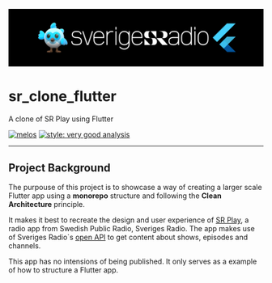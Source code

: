 ![alt text](https://github.com/crljvr/sr_clone_flutter/blob/main/assets/images/banner.png?raw=true)

# sr_clone_flutter

A clone of SR Play using Flutter

[![melos](https://img.shields.io/badge/maintained%20with-melos-f700ff.svg?style=flat-square)](https://github.com/invertase/melos) [![style: very good analysis](https://img.shields.io/badge/style-very_good_analysis-B22C89.svg)](https://pub.dev/packages/very_good_analysis)
___


## Project Background

The purpouse of this project is to showcase a way of creating a larger scale Flutter app using a **monorepo** structure and following the **Clean Architecture** principle.

It makes it best to recreate the design and user experience of [SR Play](https://apps.apple.com/se/app/sveriges-radio-play/id300548244), a radio app from Swedish Public Radio, Sveriges Radio.
The app makes use of Sveriges Radio`s [open API](https://sverigesradio.se/oppetapi) to get content about shows, episodes and channels.

This app has no intensions of being published. It only serves as a example of how to structure a Flutter app.
